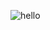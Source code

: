 ![hello](https://user-images.githubusercontent.com/24212703/202459869-98aee4c3-5cc7-4494-ac40-b995545ac7a2.svg)
